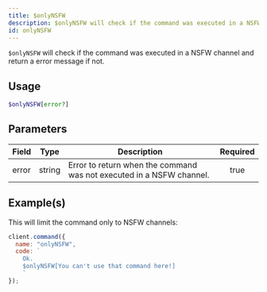 ```yaml
---
title: $onlyNSFW
description: $onlyNSFW will check if the command was executed in a NSFW channel and return a error message if not.
id: onlyNSFW
---
```


`$onlyNSFW` will check if the command was executed in a NSFW channel and return a error message if not.

## Usage

```php
$onlyNSFW[error?]
```

## Parameters

| Field | Type   | Description                                                          | Required |
| ----- | ------ | -------------------------------------------------------------------- | :------: |
| error | string | Error to return when the command was not executed in a NSFW channel. |   true   |

## Example(s)

This will limit the command only to NSFW channels:

```javascript
client.command({
  name: "onlyNSFW",
  code: `
    Ok.
    $onlyNSFW[You can't use that command here!]
    `
});
```
